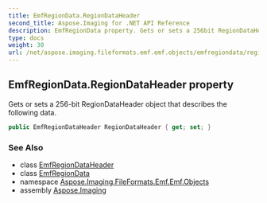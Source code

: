 ```yaml
---
title: EmfRegionData.RegionDataHeader
second_title: Aspose.Imaging for .NET API Reference
description: EmfRegionData property. Gets or sets a 256bit RegionDataHeader object that describes the following data
type: docs
weight: 30
url: /net/aspose.imaging.fileformats.emf.emf.objects/emfregiondata/regiondataheader/
---
```

## EmfRegionData.RegionDataHeader property

Gets or sets a 256-bit RegionDataHeader object that describes the following data.

```csharp
public EmfRegionDataHeader RegionDataHeader { get; set; }
```

### See Also

* class [EmfRegionDataHeader](../../emfregiondataheader/)
* class [EmfRegionData](../)
* namespace [Aspose.Imaging.FileFormats.Emf.Emf.Objects](../../emfregiondata/)
* assembly [Aspose.Imaging](../../../)


